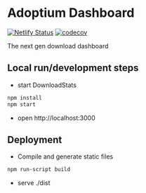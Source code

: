 # Adoptium Dashboard

[![Netlify Status](https://api.netlify.com/api/v1/badges/1c22df43-6f0d-46ea-a1fd-9cd11e37d67f/deploy-status)](https://app.netlify.com/sites/eclipsefdn-adoptium-dash/deploys)
[![codecov](https://codecov.io/gh/adoptium/dash.adoptium.net/graph/badge.svg?token=JW7GMMZX7J)](https://codecov.io/gh/adoptium/dash.adoptium.net)

The next gen download dashboard

## Local run/development steps

- start DownloadStats

```bash
npm install
npm start
```

- open http://localhost:3000

## Deployment

- Compile and generate static files

```bash
npm run-script build
```

- serve ./dist
